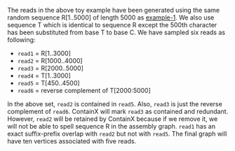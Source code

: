 The reads in the above toy example have been generated using the same random sequence R[1..5000] of length 5000 as [example-1](data/example-1). We also use sequence T which is identical to sequence R except the 500th character has been substituted from base T to base C. We have sampled six reads as following:

- `read1` = R[1..3000]
- `read2` = R[1000..4000]
- `read3` = R[2000..5000]
- `read4` = T[1..3000]
- `read5` = T[450..4500]
- `read6` = reverse complement of T[2000:5000]

In the above set, `read2` is contained in `read5`. Also, `read3` is just the reverse complement of `read6`. ContainX will mark `read3` as contained and redundant. However, `read2` will be retained by ContainX because if we remove it, we will not be able to spell sequence R in the assembly graph. `read1` has an exact suffix-prefix overlap with `read2` but not with `read5`. The final graph will have ten vertices associated with five reads.
